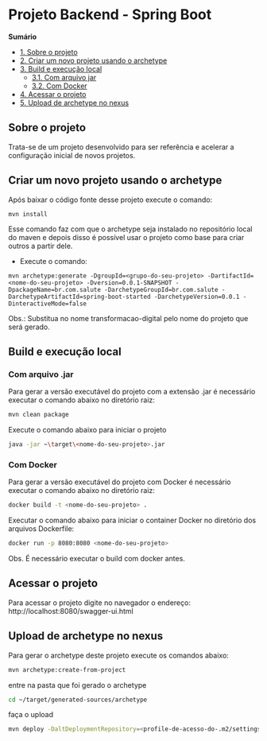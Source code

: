 # Projeto Backend - Spring Boot

**Sumário**

- [1. Sobre o projeto](#1-sobre-o-projeto)
- [2. Criar um novo projeto usando o archetype](#criar-um-novo-projeto-usando-o-archetype)
- [3. Build e execução local](#build-e-execução-local)
    - [3.1. Com arquivo jar](#com-arquivo-jar)
    - [3.2. Com Docker](#com-docker)
- [4. Acessar o projeto](#acessar-o-projeto)
- [5. Upload de archetype no nexus](#upload-de-archetype-no-nexus)

## Sobre o projeto

Trata-se de um projeto desenvolvido para ser referência e acelerar a configuração inicial de novos projetos. 

## Criar um novo projeto usando o archetype

Após baixar o código fonte desse projeto execute o comando:

``` console
mvn install
```

Esse comando faz com que o archetype seja instalado no repositório local do maven e depois disso é possível usar o projeto como base para criar outros a partir dele.


* Execute o comando: 

``` console
mvn archetype:generate -DgroupId=<grupo-do-seu-projeto> -DartifactId=<nome-do-seu-projeto> -Dversion=0.0.1-SNAPSHOT -DpackageName=br.com.salute -DarchetypeGroupId=br.com.salute -DarchetypeArtifactId=spring-boot-started -DarchetypeVersion=0.0.1 -DinteractiveMode=false
```

Obs.: Substitua no nome transformacao-digital pelo nome do projeto que será gerado.

## Build e execução local

### Com arquivo .jar
Para gerar a versão executável do projeto com a extensão .jar é necessário executar o comando abaixo no diretório raiz:

```bash
mvn clean package
```

Execute o comando abaixo para iniciar o projeto

```bash
java -jar ~\target\<nome-do-seu-projeto>.jar
```

### Com Docker
Para gerar a versão executável do projeto com Docker é necessário executar o comando abaixo no diretório raiz:
```bash
docker build -t <nome-do-seu-projeto> .
```

Executar o comando abaixo para iniciar o container Docker no diretório dos arquivos Dockerfile:
```bash
docker run -p 8080:8080 <nome-do-seu-projeto>
```
Obs. É necessário executar o build com docker antes.

## Acessar o projeto

Para acessar o projeto digite no navegador o endereço: http://localhost:8080/swagger-ui.html 

## Upload de archetype no nexus

Para gerar o archetype deste projeto execute os comandos abaixo:

```bash 
mvn archetype:create-from-project
```

entre na pasta que foi gerado o archetype

```bash
cd ~/target/generated-sources/archetype
````

faça o upload

```bash 
mvn deploy -DaltDeploymentRepository=<profile-de-acesso-do-.m2/settings-do-maven>::default::https://<endereco-do-seu-repositorio>/repository/maven-releases/
```

